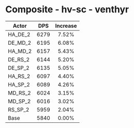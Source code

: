 # Composite - hv-sc - venthyr
| Actor | DPS | Increase |
|---|:---:|:---:|
|HA_DE_2|6279|7.52%|
|DE_MD_2|6195|6.08%|
|HA_MD_2|6157|5.43%|
|DE_RS_2|6144|5.20%|
|DE_SP_2|6135|5.05%|
|HA_RS_2|6097|4.40%|
|HA_SP_2|6089|4.26%|
|MD_RS_2|6024|3.15%|
|MD_SP_2|6016|3.02%|
|RS_SP_2|5959|2.04%|
|Base|5840|0.00%|
